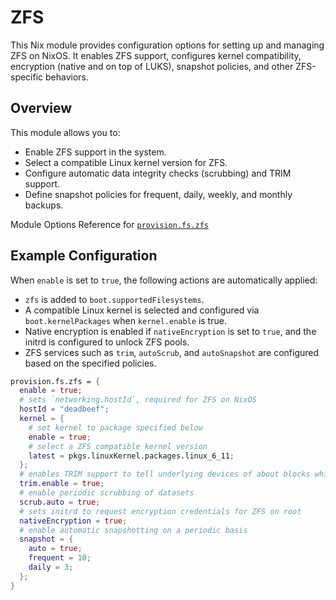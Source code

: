 # ZFS

This Nix module provides configuration options for setting up and managing ZFS on NixOS.
It enables ZFS support, configures kernel compatibility, encryption (native and on top of LUKS),
snapshot policies, and other ZFS-specific behaviors.

## Overview

This module allows you to:

- Enable ZFS support in the system.
- Select a compatible Linux kernel version for ZFS.
- Configure automatic data integrity checks (scrubbing) and TRIM support.
- Define snapshot policies for frequent, daily, weekly, and monthly backups.

Module Options Reference for [`provision.fs.zfs`](../../options/nixos-all-options.md#provisionfszfsenable)

## Example Configuration

When `enable` is set to `true`, the following actions are automatically applied:

- `zfs` is added to `boot.supportedFilesystems`.
- A compatible Linux kernel is selected and configured via `boot.kernelPackages` when `kernel.enable` is true.
- Native encryption is enabled if `nativeEncryption` is set to `true`, and the initrd is configured to unlock ZFS pools.
- ZFS services such as `trim`, `autoScrub`, and `autoSnapshot` are configured based on the specified policies.

```nix
provision.fs.zfs = {
  enable = true;
  # sets `networking.hostId`, required for ZFS on NixOS
  hostId = "deadbeef";
  kernel = {
    # set kernel to package specified below
    enable = true;
    # select a ZFS compatible kernel version
    latest = pkgs.linuxKernel.packages.linux_6_11;
  };
  # enables TRIM support to tell underlying devices of about blocks which are no longer allocated
  trim.enable = true;
  # enable periodic scrubbing of datasets
  scrub.auto = true;
  # sets initrd to request encryption credentials for ZFS on root
  nativeEncryption = true;
  # enable automatic snapshotting on a periodic basis
  snapshot = {
    auto = true;
    frequent = 10;
    daily = 3;
  };
}
```
